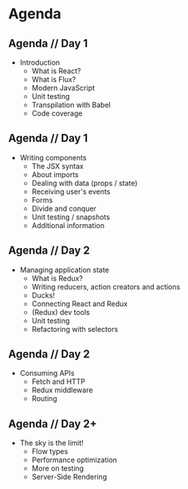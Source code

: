 # Agenda


## Agenda // Day 1

- Introduction
  - What is React?
  - What is Flux?
  - Modern JavaScript
  - Unit testing
  - Transpilation with Babel
  - Code coverage


## Agenda // Day 1

- Writing components
  - The JSX syntax
  - About imports
  - Dealing with data (props / state)
  - Receiving user's events
  - Forms
  - Divide and conquer
  - Unit testing / snapshots
  - Additional information


## Agenda // Day 2

- Managing application state
  - What is Redux?
  - Writing reducers, action creators and actions
  - Ducks!
  - Connecting React and Redux
  - (Redux) dev tools
  - Unit testing
  - Refactoring with selectors


## Agenda // Day 2

- Consuming APIs
  - Fetch and HTTP
  - Redux middleware
  - Routing


## Agenda // Day 2+

- The sky is the limit!
  - Flow types
  - Performance optimization
  - More on testing
  - Server-Side Rendering
